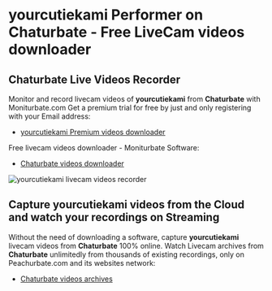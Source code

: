 # yourcutiekami Performer on Chaturbate - Free LiveCam videos downloader

## Chaturbate Live Videos Recorder

Monitor and record livecam videos of **yourcutiekami** from **Chaturbate** with Moniturbate.com
Get a premium trial for free by just and only registering with your Email address:
* [yourcutiekami Premium videos downloader](https://moniturbate.com/request-demo-licence-key.html)

Free livecam videos downloader - Moniturbate Software:
* [Chaturbate videos downloader](https://moniturbate.com/moniturbate-download-software.html)

![yourcutiekami livecam videos recorder](https://peachurnet.com/templates/moniturbate-software.png)


## Capture yourcutiekami videos from the Cloud and watch your recordings on Streaming

Without the need of downloading a software, capture **yourcutiekami** livecam videos from **Chaturbate** 100% online.
Watch Livecam archives from **Chaturbate** unlimitedly from thousands of existing recordings, only on Peachurbate.com and its websites network:
* [Chaturbate videos archives](https://peachurnet.com/)